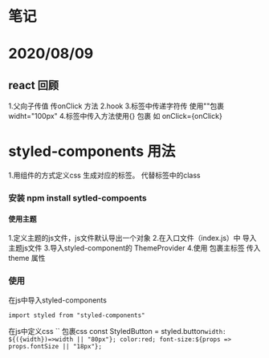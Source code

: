 # 笔记

# 2020/08/09 
## react 回顾
1.父向子传值 传onClick 方法
2.hook
3.标签中传递字符传 使用""包裹 widht="100px"
4.标签中传入方法使用{} 包裹 如 onClick={onClick}

# styled-components 用法
1.用组件的方式定义css 生成对应的标签。
代替标签中的class

### 安装 npm install sytled-compoents 
#### 使用主题
  1.定义主题的js文件，js文件默认导出一个对象
  2.在入口文件（index.js）中 导入主题js文件
  3.导入styled-component的 ThemeProvider 
  4.使用 <ThemeProvider  theme={theme}> 包裹主标签 传入 theme 属性

### 使用
  在js中导入styled-components
  ```
  import styled from "styled-components"
  ```
  在js中定义css `` 包裹css
     const StyledButton = styled.button`
    width: ${({width})=>width || "80px"};
    color:red;
    font-size:${props => props.fontSize || "18px"};
    `
